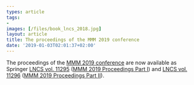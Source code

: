 ```yaml
---
types: article
tags:
- 
images: [/files/book_lncs_2018.jpg]
layout: article
title: The proceedings of the MMM 2019 conference
date: '2019-01-03T02:01:37+02:00'
---
```

The proceedings of the [MMM 2019 conference](http://mmm2019.iti.gr/) are now available as Springer [LNCS vol. 11295](https://www.springer.com/gp/book/9783030057091) ([MMM 2019 Proceedings Part I](https://www.springer.com/gp/book/9783030057091)) and [LNCS vol. 11296](https://www.springer.com/gp/book/9783030057152) ([MMM 2019 Proceedings Part II](https://www.springer.com/gp/book/9783030057152)).
